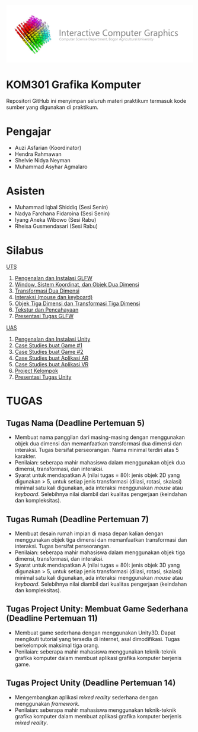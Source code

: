 ![banner](Interactive-CV-banner.png)

# KOM301 Grafika Komputer

Repositori GitHub ini menyimpan seluruh materi praktikum termasuk kode sumber yang digunakan di praktikum. 

# Pengajar
- Auzi Asfarian (Koordinator)
- Hendra Rahmawan
- Shelvie Nidya Neyman
- Muhammad Asyhar Agmalaro

# Asisten
- Muhammad Iqbal Shiddiq (Sesi Senin)
- Nadya Farchana Fidaroina (Sesi Senin)
- Iyang Aneka Wibowo (Sesi Rabu)
- Rheisa Gusmendasari (Sesi Rabu)

# Silabus
[UTS](https://github.com/auziasfarian/CG-IPB/tree/master/01.%20GLFW)
1. [Pengenalan dan Instalasi GLFW](https://github.com/auziasfarian/CG-IPB/tree/master/01.%20GLFW/01%20-%20Pengenalan%20dan%20Instalasi%20GLFW)
2. [Window, Sistem Koordinat, dan Objek Dua Dimensi](https://github.com/auziasfarian/CG-IPB/tree/master/01.%20GLFW/02%20-%20Sistem%20Koordinat%20dan%20Objek%20Dua%20Dimensi)
3. [Transformasi Dua Dimensi](https://github.com/auziasfarian/CG-IPB/tree/master/01.%20GLFW/03%20-%20Transformasi%20Dua%20Dimensi)
4. [Interaksi (mouse dan keyboard)](https://github.com/auziasfarian/CG-IPB/tree/master/01.%20GLFW/04%20-%20Interaksi%20(mouse%20dan%20keyboard))
5. [Objek Tiga Dimensi dan Transformasi Tiga Dimensi](https://github.com/auziasfarian/CG-IPB/tree/master/01.%20GLFW/05%20-%20Objek%20dan%20Transformasi%20Tiga%20Dimensi)
6. [Tekstur dan Pencahayaan](https://github.com/auziasfarian/CG-IPB/tree/master/01.%20GLFW/06%20-%20Tekstur%20dan%20Pencahayaan)
7. [Presentasi Tugas GLFW](https://github.com/auziasfarian/CG-IPB/tree/master/01.%20GLFW/07%20-%20Presentasi%20Tugas)

[UAS](https://github.com/auziasfarian/CG-IPB/tree/master/02.%20Unity)
1. [Pengenalan dan Instalasi Unity](https://github.com/auziasfarian/CG-IPB/tree/master/02.%20Unity/08%20-%20Pengenalan%20dan%20Instalasi%20Unity)
2. [Case Studies buat Game #1](https://github.com/auziasfarian/CG-IPB/tree/master/02.%20Unity/09%20-%20Studi%20Kasus%20Pengembangan%20Permainan%20Sederhana%20(Bagian%201))
3. [Case Studies buat Game #2](https://github.com/auziasfarian/CG-IPB/tree/master/02.%20Unity/10%20-%20Studi%20Kasus%20Pengembangan%20Permainan%20Sederhana%20(Bagian%202))
4. [Case Studies buat Aplikasi AR](https://github.com/auziasfarian/CG-IPB/tree/master/02.%20Unity/11%20-%20Pengembangan%20Aplikasi%20AR)
5. [Case Studies buat Aplikasi VR](https://github.com/auziasfarian/CG-IPB/tree/master/02.%20Unity/12%20-%20Pengembangan%20Aplikasi%20VR)
6. [Project Kelompok](https://github.com/auziasfarian/CG-IPB/tree/master/02.%20Unity/13%20-%20Pengerjaan%20Proyek%20Kelompok)
7. [Presentasi Tugas Unity](https://github.com/auziasfarian/CG-IPB/tree/master/02.%20Unity/14%20-%20Presentasi%20Proyek%20Kelompok)


# TUGAS
## Tugas Nama (Deadline Pertemuan 5)
- Membuat nama panggilan dari masing-masing dengan menggunakan objek dua dimensi dan memanfaatkan transformasi dua dimensi dan interaksi. Tugas bersifat perseorangan. Nama minimal terdiri atas 5 karakter.
- Penilaian: seberapa mahir mahasiswa dalam menggunakan objek dua dimensi, transformasi, dan interaksi.
- Syarat untuk mendapatkan A (nilai tugas = 80): jenis objek 2D yang digunakan > 5, untuk setiap jenis transformasi (dilasi, rotasi, skalasi) minimal satu kali digunakan, ada interaksi menggunakan _mouse_ atau _keyboard_. Selebihnya nilai diambil dari kualitas pengerjaan (keindahan dan kompleksitas).

## Tugas Rumah (Deadline Pertemuan 7)
- Membuat desain rumah impian di masa depan kalian dengan menggunakan objek tiga dimensi dan memanfaatkan transformasi dan interaksi. Tugas bersifat perseorangan. 
- Penilaian: seberapa mahir mahasiswa dalam menggunakan objek tiga dimensi, transformasi, dan interaksi.
- Syarat untuk mendapatkan A (nilai tugas = 80): jenis objek 3D yang digunakan > 5, untuk setiap jenis transformasi (dilasi, rotasi, skalasi) minimal satu kali digunakan, ada interaksi menggunakan _mouse_ atau _keyboard_. Selebihnya nilai diambil dari kualitas pengerjaan (keindahan dan kompleksitas).

## Tugas Project Unity: Membuat Game Sederhana (Deadline Pertemuan 11)
- Membuat game sederhana dengan menggunakan Unity3D. Dapat mengikuti tutorial yang tersedia di internet, asal dimodifikasi. Tugas berkelompok maksimal tiga orang.
- Penilaian: seberapa mahir mahasiswa menggunakan teknik-teknik grafika komputer dalam membuat aplikasi grafika komputer berjenis game.

## Tugas Project Unity (Deadline Pertemuan 14)
- Mengembangkan aplikasi _mixed reality_ sederhana dengan menggunakan _framework_. 
- Penilaian: seberapa mahir mahasiswa menggunakan teknik-teknik grafika komputer dalam membuat aplikasi grafika komputer berjenis _mixed reality_.
